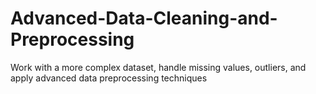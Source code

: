 # Advanced-Data-Cleaning-and-Preprocessing
Work with a more complex dataset, handle missing values, outliers, and apply advanced data preprocessing techniques
